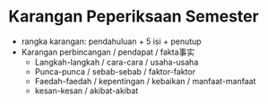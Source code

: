 # Karangan Peperiksaan Semester

- rangka karangan: pendahuluan + 5 isi + penutup
- Karangan perbincangan / pendapat / fakta事实
  - Langkah-langkah / cara-cara / usaha-usaha
  - Punca-punca / sebab-sebab / faktor-faktor
  - Faedah-faedah / kepentingan / kebaikan / manfaat-manfaat
  - kesan-kesan / akibat-akibat